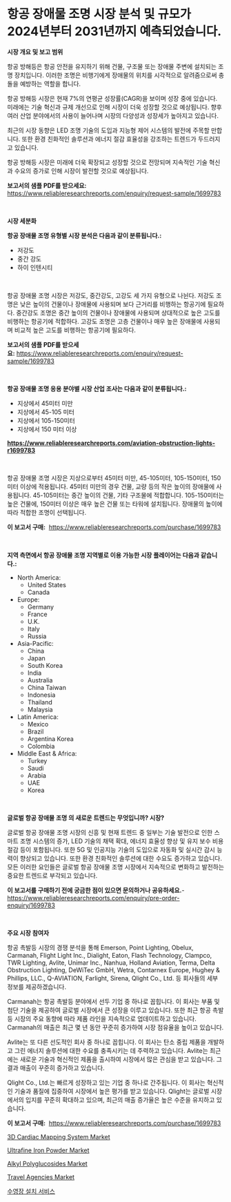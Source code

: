 <p><h1>항공 장애물 조명 시장 분석 및 규모가 2024년부터 2031년까지 예측되었습니다.</h1></p><p><strong>시장 개요 및 보고 범위</strong></p>
<p><p>항공 방해등은 항공 안전을 유지하기 위해 건물, 구조물 또는 장애물 주변에 설치되는 조명 장치입니다. 이러한 조명은 비행기에게 장애물의 위치를 시각적으로 알려줌으로써 충돌을 예방하는 역할을 합니다.</p><p>항공 방해등 시장은 현재 7%의 연평균 성장률(CAGR)을 보이며 성장 중에 있습니다. 미래에는 기술 혁신과 규제 개선으로 인해 시장이 더욱 성장할 것으로 예상됩니다. 향후 여러 산업 분야에서의 사용이 늘어나며 시장의 다양성과 성장세가 높아지고 있습니다.</p><p>최근의 시장 동향은 LED 조명 기술의 도입과 지능형 제어 시스템의 발전에 주목할 만합니다. 또한 환경 친화적인 솔루션과 에너지 절감 효율성을 강조하는 트렌드가 두드러지고 있습니다.</p><p>항공 방해등 시장은 미래에 더욱 확장되고 성장할 것으로 전망되며 지속적인 기술 혁신과 수요의 증가로 인해 시장이 발전할 것으로 예상됩니다.</p></p>
<p><strong>보고서의 샘플 PDF를 받으세요:</strong> <a href="https://www.reliableresearchreports.com/enquiry/request-sample/1699783">https://www.reliableresearchreports.com/enquiry/request-sample/1699783</a></p>
<p>&nbsp;</p>
<p><strong>시장 세분화</strong></p>
<p><strong>항공 장애물 조명 유형별 시장 분석은 다음과 같이 분류됩니다.:</strong></p>
<p><ul><li>저강도</li><li>중간 강도</li><li>하이 인텐시티</li></ul></p>
<p>&nbsp;</p>
<p><p>항공 장애물 조명 시장은 저강도, 중간강도, 고강도 세 가지 유형으로 나뉜다. 저강도 조명은 낮은 높이의 건물이나 장애물에 사용되며 보다 근거리를 비행하는 항공기에 필요하다. 중간강도 조명은 중간 높이의 건물이나 장애물에 사용되며 상대적으로 높은 고도를 비행하는 항공기에 적합하다. 고강도 조명은 고층 건물이나 매우 높은 장애물에 사용되며 비교적 높은 고도를 비행하는 항공기에 필요하다.</p></p>
<p><strong>보고서의 샘플 PDF를 받으세요:</strong>&nbsp;<a href="https://www.reliableresearchreports.com/enquiry/request-sample/1699783">https://www.reliableresearchreports.com/enquiry/request-sample/1699783</a></p>
<p>&nbsp;</p>
<p><strong> 항공 장애물 조명 응용 분야별 시장 산업 조사는 다음과 같이 분류됩니다.:</strong></p>
<p><ul><li>지상에서 45미터 미만</li><li>지상에서 45-105 미터</li><li>지상에서 105-150미터</li><li>지상에서 150 미터 이상</li></ul></p>
<p><strong><a href="https://www.reliableresearchreports.com/aviation-obstruction-lights-r1699783">https://www.reliableresearchreports.com/aviation-obstruction-lights-r1699783</a></strong></p>
<p>&nbsp;</p>
<p><p>항공 장애물 조명 시장은 지상으로부터 45미터 미만, 45-105미터, 105-150미터, 150미터 이상에 적용됩니다. 45미터 미만의 경우 건물, 교량 등의 작은 높이의 장애물에 사용됩니다. 45-105미터는 중간 높이의 건물, 기타 구조물에 적합합니다. 105-150미터는 높은 건물에, 150미터 이상은 매우 높은 건물 또는 타워에 설치됩니다. 장애물의 높이에 따라 적합한 조명이 선택됩니다.</p></p>
<p><strong>이 보고서 구매:</strong>&nbsp; <a href="https://www.reliableresearchreports.com/purchase/1699783">https://www.reliableresearchreports.com/purchase/1699783</a></p>
<p>&nbsp;</p>
<p><strong>지역 측면에서 항공 장애물 조명 지역별로 이용 가능한 시장 플레이어는 다음과 같습니다.:</strong></p>
<p><ul>
    <li>
        North America:
        <ul>
            <li>United States</li>
            <li>Canada</li>
        </ul>
    </li>
    <li>
        Europe:
        <ul>
            <li>Germany</li>
            <li>France</li>
            <li>U.K.</li>
            <li>Italy</li>
            <li>Russia</li>
        </ul>
    </li>
    <li>
        Asia-Pacific:
        <ul>
            <li>China</li>
            <li>Japan</li>
            <li>South Korea</li>
            <li>India</li>
            <li>Australia</li>
            <li>China Taiwan</li>
            <li>Indonesia</li>
            <li>Thailand</li>
            <li>Malaysia</li>
        </ul>
    </li>
    <li>
        Latin America:
        <ul>
            <li>Mexico</li>
            <li>Brazil</li>
            <li>Argentina Korea</li>
            <li>Colombia</li>
        </ul>
    </li>
    <li>
        Middle East & Africa:
        <ul>
            <li>Turkey</li>
            <li>Saudi</li>
            <li>Arabia</li>
            <li>UAE</li>
            <li>Korea</li>
        </ul>
    </li>
    </ul></p>
<p>&nbsp;</p>
<p><strong>글로벌 항공 장애물 조명 의 새로운 트렌드는 무엇입니까? 시장?</strong></p>
<p><p>글로벌 항공 장애물 조명 시장의 신흥 및 현재 트렌드 중 일부는 기술 발전으로 인한 스마트 조명 시스템의 증가, LED 기술의 채택 확대, 에너지 효율성 향상 및 유지 보수 비용 절감 등이 포함됩니다. 또한 5G 및 인공지능 기술의 도입으로 자동화 및 실시간 감시 능력이 향상되고 있습니다. 또한 환경 친화적인 솔루션에 대한 수요도 증가하고 있습니다. 모든 이러한 요인들은 글로벌 항공 장애물 조명 시장에서 지속적으로 변화하고 발전하는 중요한 트렌드로 부각되고 있습니다.</p></p>
<p><strong>이 보고서를 구매하기 전에 궁금한 점이 있으면 문의하거나 공유하세요.</strong>- <a href="https://www.reliableresearchreports.com/enquiry/pre-order-enquiry/1699783">https://www.reliableresearchreports.com/enquiry/pre-order-enquiry/1699783</a></p>
<p>&nbsp;</p>
<p><strong>주요 시장 참여자</strong></p>
<p><p>항공 촉발등 시장의 경쟁 분석을 통해 Emerson, Point Lighting, Obelux, Carmanah, Flight Light Inc., Dialight, Eaton, Flash Technology, Clampco, TWR Lighting, Avlite, Unimar Inc., Nanhua, Holland Aviation, Terma, Delta Obstruction Lighting, DeWiTec GmbH, Wetra, Contarnex Europe, Hughey & Phillips, LLC., Q-AVIATION, Farlight, Sirena, Qlight Co., Ltd. 등 회사들의 세부 정보를 제공하겠습니다.</p><p>Carmanah는 항공 촉발등 분야에서 선두 기업 중 하나로 꼽힙니다. 이 회사는 부품 및 첨단 기술을 제공하여 글로벌 시장에서 큰 성장을 이루고 있습니다. 또한 최근 항공 촉발등 시장의 주요 동향에 따라 제품 라인을 지속적으로 업데이트하고 있습니다. Carmanah의 매출은 최근 몇 년 동안 꾸준히 증가하여 시장 점유율을 높이고 있습니다.</p><p>Avlite는 또 다른 선도적인 회사 중 하나로 꼽힙니다. 이 회사는 탄소 중립 제품을 개발하고 그린 에너지 솔루션에 대한 수요를 충족시키는 데 주력하고 있습니다. Avlite는 최근에는 새로운 기술과 혁신적인 제품을 출시하여 시장에서 많은 관심을 받고 있습니다. 그 결과 매출이 꾸준히 증가하고 있습니다.</p><p>Qlight Co., Ltd.는 빠르게 성장하고 있는 기업 중 하나로 간주됩니다. 이 회사는 혁신적인 기술과 품질에 집중하여 시장에서 높은 평가를 받고 있습니다. Qlight는 글로벌 시장에서의 입지를 꾸준히 확대하고 있으며, 최근의 매출 증가율은 높은 수준을 유지하고 있습니다.</p></p>
<p><strong>이 보고서 구매:</strong>&nbsp;&nbsp;<a href="https://www.reliableresearchreports.com/purchase/1699783">https://www.reliableresearchreports.com/purchase/1699783</a></p>
<p><p><a href="https://github.com/redneck06/Market-Research-Report-List-2/blob/main/3d-cardiac-mapping-system-market.md">3D Cardiac Mapping System Market</a></p><p><a href="https://issuu.com/reportprime-2/docs/ultrafine-iron-powder-market-size-2030.pptx">Ultrafine Iron Powder Market</a></p><p><a href="https://issuu.com/reportprime-2/docs/alkyl-polyglucosides-market-size-2030.pptx">Alkyl Polyglucosides Market</a></p><p><a href="https://github.com/nicoletavirag/Market-Research-Report-List-2/blob/main/travel-agencies-market.md">Travel Agencies Market</a></p><p><a href="https://github.com/LanceOlsotn8978/Market-Research-Report-List-1/blob/main/218894623682.md">수영장 설치 서비스</a></p></p>